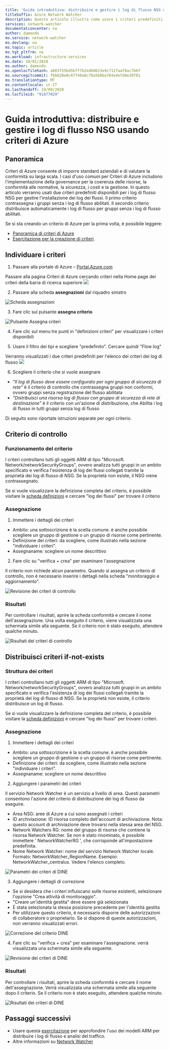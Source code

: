 ```yaml
---
title: 'Guida introduttiva: distribuire e gestire i log di flusso NSG usando criteri di Azure'
titleSuffix: Azure Network Watcher
description: Questo articolo illustra come usare i criteri predefiniti per gestire la distribuzione dei log del flusso di NSG
services: network-watcher
documentationcenter: na
author: damendo
ms.service: network-watcher
ms.devlang: na
ms.topic: article
ms.tgt_pltfrm: na
ms.workload: infrastructure-services
ms.date: 10/01/2020
ms.author: damendo
ms.openlocfilehash: a603f55bd5bff7b2ed68623e9c712faaf8ac766f
ms.sourcegitcommit: fbb620e0c47f49a8cf0a568ba704edefd0e30f81
ms.translationtype: MT
ms.contentlocale: it-IT
ms.lasthandoff: 10/09/2020
ms.locfileid: "91877029"
---
```

# <a name="quickstart-deploy-and-manage-nsg-flow-logs-using-azure-policy"></a>Guida introduttiva: distribuire e gestire i log di flusso NSG usando criteri di Azure 

## <a name="overview"></a>Panoramica
Criteri di Azure consente di imporre standard aziendali e di valutare la conformità su larga scala. I casi d'uso comuni per Criteri di Azure includono l'implementazione della governance per la coerenza delle risorse, la conformità alle normative, la sicurezza, i costi e la gestione. In questo articolo verranno usati due criteri predefiniti disponibili per i log di flusso NSG per gestire l'installazione dei log dei flussi. Il primo criterio contrassegna i gruppi senza i log di flusso abilitati. Il secondo criterio distribuisce automaticamente i log di flusso per gruppi senza i log di flusso abilitati. 

Se si sta creando un criterio di Azure per la prima volta, è possibile leggere: 
- [Panoramica di criteri di Azure](https://docs.microsoft.com/azure/governance/policy/overview) 
- [Esercitazione per la creazione di criteri](https://docs.microsoft.com/azure/governance/policy/assign-policy-portal#create-a-policy-assignment).


## <a name="locate-the-policies"></a>Individuare i criteri
1. Passare alla portale di Azure – [Portal.Azure.com](https://portal.azure.com) 

Passare alla pagina Criteri di Azure cercando criteri nella Home page dei criteri della barra di ricerca superiore ![](./media/network-watcher-builtin-policy/1_policy-search.png)

2. Passare alla scheda **assegnazioni** dal riquadro sinistro

![Scheda assegnazioni](./media/network-watcher-builtin-policy/2_assignments-tab.png)

3. Fare clic sul pulsante **assegna criterio** 

![Pulsante Assegna criteri](./media/network-watcher-builtin-policy/3_assign-policy-button.png)

4. Fare clic sul menu tre punti in "definizioni criteri" per visualizzare i criteri disponibili

5. Usare il filtro dei tipi e scegliere "predefinito". Cercare quindi "Flow log"

Verranno visualizzati i due criteri predefiniti per l'elenco dei criteri dei log di flusso ![](./media/network-watcher-builtin-policy/4_filter-for-flow-log-policies.png)

6. Scegliere il criterio che si vuole assegnare

- *"Il log di flusso deve essere configurato per ogni gruppo di sicurezza di rete"* è il criterio di controllo che contrassegna gruppi non conformi, ovvero gruppi senza registrazione del flusso abilitata
- *"Distribuisci una risorsa log di flusso con gruppo di sicurezza di rete di destinazione"* è il criterio con un'azione di distribuzione, che Abilita i log di flusso in tutti gruppi senza log di flusso

Di seguito sono riportate istruzioni separate per ogni criterio.  

## <a name="audit-policy"></a>Criterio di controllo 

### <a name="how-the-policy-works"></a>Funzionamento del criterio

I criteri controllano tutti gli oggetti ARM di tipo "Microsoft. Network/networkSecurityGroups", ovvero analizza tutti gruppi in un ambito specificato e verifica l'esistenza di log dei flussi collegati tramite la proprietà dei log di flusso di NSG. Se la proprietà non esiste, il NSG viene contrassegnato.

Se si vuole visualizzare la definizione completa del criterio, è possibile visitare la [scheda definizioni](https://ms.portal.azure.com/#blade/Microsoft_Azure_Policy/PolicyMenuBlade/Definitions) e cercare "log dei flussi" per trovare il criterio

### <a name="assignment"></a>Assegnazione

1. Immettere i dettagli dei criteri

- Ambito: una sottoscrizione è la scelta comune. è anche possibile scegliere un gruppo di gestione o un gruppo di risorse come pertinente.  
- Definizione dei criteri: da scegliere, come illustrato nella sezione "individuare i criteri".
- Assegnaname: scegliere un nome descrittivo 

2. Fare clic su "verifica + crea" per esaminare l'assegnazione

Il criterio non richiede alcun parametro. Quando si assegna un criterio di controllo, non è necessario inserire i dettagli nella scheda "monitoraggio e aggiornamento".  

![Revisione dei criteri di controllo](./media/network-watcher-builtin-policy/5_1_audit-policy-review.png)

### <a name="results"></a>Risultati

Per controllare i risultati, aprire la scheda conformità e cercare il nome dell'assegnazione.
Una volta eseguito il criterio, viene visualizzata una schermata simile alla seguente. Se il criterio non è stato eseguito, attendere qualche minuto. 

![Risultati dei criteri di controllo](./media/network-watcher-builtin-policy/7_1_audit-policy-results.png)

## <a name="deploy-if-not-exists-policy"></a>Distribuisci criteri if-not-exists 

### <a name="policy-structure"></a>Struttura dei criteri

I criteri controllano tutti gli oggetti ARM di tipo "Microsoft. Network/networkSecurityGroups", ovvero analizza tutti gruppi in un ambito specificato e verifica l'esistenza di log dei flussi collegati tramite la proprietà dei log di flusso di NSG. Se la proprietà non esiste, il criterio distribuisce un log di flusso. 

Se si vuole visualizzare la definizione completa del criterio, è possibile visitare la [scheda definizioni](https://ms.portal.azure.com/#blade/Microsoft_Azure_Policy/PolicyMenuBlade/Definitions) e cercare "log dei flussi" per trovare i criteri. 

### <a name="assignment"></a>Assegnazione

1. Immettere i dettagli dei criteri

- Ambito: una sottoscrizione è la scelta comune. è anche possibile scegliere un gruppo di gestione o un gruppo di risorse come pertinente.  
- Definizione dei criteri: da scegliere, come illustrato nella sezione "individuare i criteri".
- Assegnaname: scegliere un nome descrittivo 

2. Aggiungere i parametri dei criteri 

Il servizio Network Watcher è un servizio a livello di area. Questi parametri consentono l'azione del criterio di distribuzione dei log di flusso da eseguire. 
- Area NSG: aree di Azure a cui sono assegnati i criteri
- ID archiviazione: ID risorsa completo dell'account di archiviazione. Nota: questo account di archiviazione deve trovarsi nella stessa area del NSG. 
- Network Watchers RG: nome del gruppo di risorse che contiene la risorsa Network Watcher. Se non è stato rinominato, è possibile immettere ' NetworkWatcherRG ', che corrisponde all'impostazione predefinita.
- Nome Network Watcher: nome del servizio Network Watcher locale. Formato: NetworkWatcher_RegionName. Esempio: NetworkWatcher_centralus. Vedere l'elenco completo.

![Parametri dei criteri di DINE](./media/network-watcher-builtin-policy/5_2_1_dine-policy-details-alt.png)

3. Aggiungere i dettagli di correzione

- Se si desidera che i criteri influiscano sulle risorse esistenti, selezionare l'opzione "Crea attività di monitoraggio". 
- "Creare un'identità gestita" deve essere già selezionata
- È stata selezionata la stessa posizione precedente per l'identità gestita 
- Per utilizzare questo criterio, è necessario disporre delle autorizzazioni di collaboratore o proprietario. Se si dispone di queste autorizzazioni, non verranno visualizzati errori.

![Correzione del criterio DINE](./media/network-watcher-builtin-policy/5_2_2_dine-remediation.png) 

4. Fare clic su "verifica + crea" per esaminare l'assegnazione. verrà visualizzata una schermata simile alla seguente.

![Revisione dei criteri di DINE](./media/network-watcher-builtin-policy/5_2_3_dine-review.png) 


### <a name="results"></a>Risultati

Per controllare i risultati, aprire la scheda conformità e cercare il nome dell'assegnazione.
Verrà visualizzata una schermata simile alla seguente dopo il criterio. Se il criterio non è stato eseguito, attendere qualche minuto.

![Risultati dei criteri di DINE](./media/network-watcher-builtin-policy/7_2_dine-policy-results.png)  


## <a name="next-steps"></a>Passaggi successivi 

-   Usare questa [esercitazione](https://docs.microsoft.com/azure/network-watcher/quickstart-configure-network-security-group-flow-logs-from-arm-template) per approfondire l'uso dei modelli ARM per distribuire i log di flusso e analisi del traffico.
-   Altre informazioni su [Network Watcher](https://docs.microsoft.com/azure/network-watcher/)
